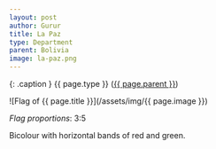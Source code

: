 ```yaml
---
layout: post
author: Gurur
title: La Paz
type: Department
parent: Bolivia
image: la-paz.png
---
```

{: .caption }
{{ page.type }} ([{{ page.parent }}](/2019/03/25/bolivia.html))

![Flag of {{ page.title }}](/assets/img/{{ page.image }})

*Flag proportions*: 3:5

Bicolour with horizontal bands of red and green.